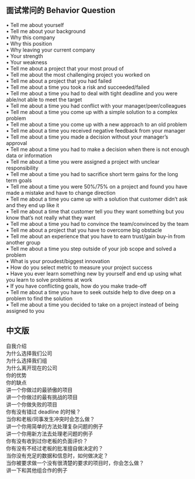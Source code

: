 
## 面试常问的 Behavior Question   
•        Tell me about yourself  
•        Tell me about your background  
•        Why this company  
•        Why this position  
•        Why leaving your current company  
•        Your strength  
•        Your weakness  
•        Tell me about a project that your most proud of  
•        Tell me about the most challenging project you worked on  
•        Tell me about a project that you had failed  
•        Tell me about a time you took a risk and succeeded/failed  
•        Tell me about a time you had to deal with tight deadline and you were able/not able to meet the target  
•        Tell me about a time you had conflict with your manager/peer/colleagues  
•        Tell me about a time you come up with a simple solution to a complex problem  
•        Tell me about a time you come up with a new approach to an old problem  
•        Tell me about a time you received negative feedback from your manager  
•        Tell me about a time you made a decision without your manager’s approval  
•        Tell me about a time you had to make a decision when there is not enough data or information  
•        Tell me about a time you were assigned a project with unclear responsibility  
•        Tell me about a time you had to sacrifice short term gains for the long term goals  
•        Tell me about a time you were 50%/75% on a project and found you have made a mistake and have to change direction  
•        Tell me about a time you came up with a solution that customer didn’t ask and they end up like it  
•        Tell me about a time that customer tell you they want something but you know that’s not really what they want  
•        Tell me about a time you had to convince the team/convinced by the team  
•        Tell me about a project that you have to overcome big obstacle  
•        Tell me about an experience that you have to earn trust/gain buy-in from another group  
•        Tell me about a time you step outside of your job scope and solved a problem  
•        What is your proudest/biggest innovation  
•        How do you select metric to measure your project success  
•        Have you ever learn something new by yourself and end up using what you learn to solve problems at work  
•        If you have conflicting goals, how do you make trade-off  
•        Tell me about a time you have to seek outside help to dive deep on a problem to find the solution  
•        Tell me about a time you decided to take on a project instead of being assigned to you  


## 中文版
自我介绍  
为什么选择我们公司  
为什么选择我们组  
为什么离开现在的公司  
你的优势  
你的缺点  
讲一个你做过的最骄傲的项目  
讲一个你做过的最有挑战的项目  
讲一个你做失败的项目  
你有没有错过 deadline 的时候？  
当你和老板/同事发生冲突时会怎么做？  
讲一个你用简单的方法处理复杂问题的例子  
讲一个你用新方法去处理老问题的例子  
你有没有收到过你老板的负面评价？  
你有没有不经过老板的批准擅自做决定的？  
当你没有充足的数据和信息时，如何做决定？  
当你被要求做一个没有很清楚的要求的项目时，你会怎么做？  
讲一下和其他组合作的例子  


